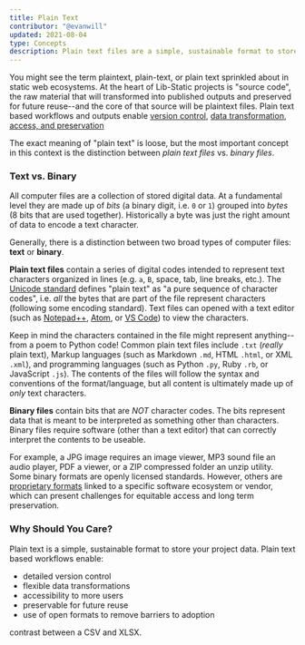 ```yaml
---
title: Plain Text
contributor: "@evanwill"
updated: 2021-08-04
type: Concepts
description: Plain text files are a simple, sustainable format to store your project data.
---
```


You might see the term plaintext, plain-text, or plain text sprinkled about in static web ecosystems. 
At the heart of Lib-Static projects is "source code", the raw material that will transformed into published outputs and preserved for future reuse--and the core of that source will be plaintext files. 
Plain text based workflows and outputs enable [version control](/concepts/version-control/), [data transformation](/concepts/data/), [access, and preservation](/concepts/publicationpreservation/)

The exact meaning of "plain text" is loose, but the most important concept in this context is the distinction between *plain text files* vs. *binary files*.

### Text vs. Binary

All computer files are a collection of stored digital data. At a fundamental level they are made up of *bits* (a binary digit, i.e. `0` or `1`) grouped into *bytes* (8 bits that are used together). Historically a byte was just the right amount of data to encode a text character.

Generally, there is a distinction between two broad types of computer files: **text** or **binary**.

**Plain text files** contain a series of digital codes intended to represent text characters organized in lines (e.g. `a`, `B`, space, tab, line breaks, etc.). The [Unicode standard](https://www.unicode.org/) defines "plain text" as "a pure sequence of character codes", i.e. *all* the bytes that are part of the file represent characters (following some encoding standard). Text files can opened with a text editor (such as [Notepad++](https://notepad-plus-plus.org/), [Atom](https://atom.io/), or [VS Code](https://code.visualstudio.com/)) to view the characters.

Keep in mind the characters contained in the file might represent anything--from a poem to Python code! Common plain text files include `.txt` (*really* plain text), Markup languages (such as Markdown `.md`, HTML `.html`, or XML `.xml`), and programming languages (such as Python `.py`, Ruby `.rb`, or JavaScript `.js`). The contents of the files will follow the syntax and conventions of the format/language, but all content is ultimately made up of *only* text characters.

**Binary files** contain bits that are *NOT* character codes. The bits represent data that is meant to be interpreted as something other than characters. Binary files require software (other than a text editor) that can correctly interpret the contents to be useable.

For example, a JPG image requires an image viewer, MP3 sound file an audio player, PDF a viewer, or a ZIP compressed folder an unzip utility.
Some binary formats are openly licensed standards. However, others are [proprietary formats](https://en.wikipedia.org/wiki/Proprietary_software) linked to a specific software ecosystem or vendor, which can present challenges for equitable access and long term preservation.  

### Why Should You Care?

Plain text is a simple, sustainable format to store your project data. Plain text based workflows enable:

- detailed version control
- flexible data transformations
- accessibility to more users
- preservable for future reuse
- use of open formats to remove barriers to adoption

contrast between a CSV and XLSX.